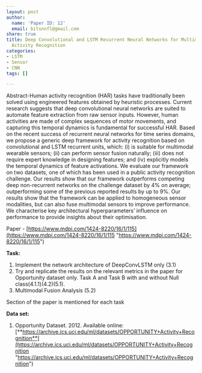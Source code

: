```yaml
---
layout: post
author:
  name: 'Paper ID: 12'
  email: bitsnnfl@gmail.com
share: true
title: Deep Convolutional and LSTM Recurrent Neural Networks for Multimodal Wearable
  Activity Recognition
categories:
- LSTM
- Sensor
- CNN
tags: []

---
```

Abstract-Human activity recognition (HAR) tasks have traditionally been solved using engineered features obtained by heuristic processes. Current research suggests that deep convolutional neural networks are suited to automate feature extraction from raw sensor inputs. However, human activities are made of complex sequences of motor movements, and capturing this temporal dynamics is fundamental for successful HAR. Based on the recent success of recurrent neural networks for time series domains, we propose a generic deep framework for activity recognition based on convolutional and LSTM recurrent units, which: (i) is suitable for multimodal wearable sensors; (ii) can perform sensor fusion naturally; (iii) does not require expert knowledge in designing features; and (iv) explicitly models the temporal dynamics of feature activations. We evaluate our framework on two datasets, one of which has been used in a public activity recognition challenge. Our results show that our framework outperforms competing deep non-recurrent networks on the challenge dataset by 4% on average; outperforming some of the previous reported results by up to 9%. Our results show that the framework can be applied to homogeneous sensor modalities, but can also fuse multimodal sensors to improve performance. We characterise key architectural hyperparameters’ influence on performance to provide insights about their optimisation.

Paper - [https://www.mdpi.com/1424-8220/16/1/115](https://www.mdpi.com/1424-8220/16/1/115 "https://www.mdpi.com/1424-8220/16/1/115")

**Task:**

1. Implement the network architecture of DeepConvLSTM only (3.1)
2. Try and replicate the results on the relevant metrics in the paper for Opportunity dataset only. Task A and Task B with and without Null class(4.1.1)(4.2)(5.1).
3. Multimodal Fusion Analysis (5.2)

Section of the paper is mentioned for each task

**Data set:**

1. Opportunity Dataset. 2012. Available online: [**https://archive.ics.uci.edu/ml/datasets/OPPORTUNITY+Activity+Recognition**](https://archive.ics.uci.edu/ml/datasets/OPPORTUNITY+Activity+Recognition "https://archive.ics.uci.edu/ml/datasets/OPPORTUNITY+Activity+Recognition")